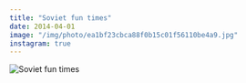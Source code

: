 ```yaml
---
title: "Soviet fun times"
date: 2014-04-01
image: "/img/photo/ea1bf23cbca88f0b15c01f56110be4a9.jpg"
instagram: true
---
```


![Soviet fun times](/img/photo/ea1bf23cbca88f0b15c01f56110be4a9.jpg)
